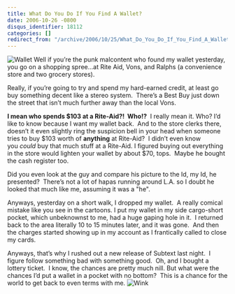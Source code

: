 ```yaml
---
title: What Do You Do If You Find A Wallet?
date: 2006-10-26 -0800
disqus_identifier: 18112
categories: []
redirect_from: "/archive/2006/10/25/What_Do_You_Do_If_You_Find_A_Wallet.aspx/"
---
```


![Wallet](https://haacked.com/images/haacked_com/WindowsLiveWriter/WhatDoYouDoIfYouFindAWallet_8BD6/618061_wallet%5B6%5D.jpg)
Well if you’re the punk malcontent who found my wallet yesterday, you go
on a shopping spree...at Rite Aid, Vons, and Ralphs (a convenience store
and two grocery stores). 

Really, if you’re going to try and spend my hard-earned credit, at least
go buy something decent like a stereo system.  There’s a Best Buy just
down the street that isn’t much further away than the local Vons.

**I mean who spends \$103 at a Rite-Aid?!  Who!?**  I really mean it.
Who? I’d like to know because I want my wallet back.  And to the store
clerks there, doesn’t it even slightly ring the suspicion bell in your
head when someone tries to buy \$103 worth of **anything** at Rite-Aid? 
I didn’t even know you *could* buy that much stuff at a Rite-Aid. I
figured buying out everything in the store would lighten your wallet by
about \$70, tops.  Maybe he bought the cash register too.

Did you even look at the guy and compare his picture to the Id, my Id,
he presented?  There’s not a lot of hapas running around L.A. so I doubt
he looked that much like me, assuming it was a "he".

Anyways, yesterday on a short walk, I dropped my wallet.  A really
comical mistake like you see in the cartoons. I put my wallet in my side
cargo-short pocket, which unbeknownst to me, had a huge gaping hole in
it.  I returned back to the area literally 10 to 15 minutes later, and
it was gone.  And then the charges started showing up in my account as I
frantically called to close my cards.

Anyways, that’s why I rushed out a new release of Subtext last night.  I
figure follow something bad with something good.  Oh, and I bought a
lottery ticket.  I know, the chances are pretty much nill. But what were
the chances I’d put a wallet in a pocket with no bottom?  This is a
chance for the world to get back to even terms with me.
![Wink](https://haacked.com/Images/emotions/smiley-wink.gif)

